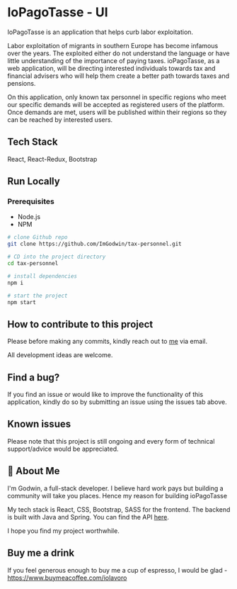 # IoPagoTasse - UI

IoPagoTasse is an application that helps curb labor exploitation.

Labor exploitation of migrants in southern Europe has become infamous over the years. The exploited either do not understand the language or have little understanding of the importance of paying taxes. ioPagoTasse, as a web application, will be directing interested individuals towards tax and financial advisers who will help them create a better path towards taxes and pensions.

On this application, only known tax personnel in specific regions who meet our specific demands will be accepted as registered users of the platform. Once demands are met, users will be published within their regions so they can be reached by interested users.

## Tech Stack

React, React-Redux, Bootstrap

## Run Locally

### Prerequisites

- Node.js
- NPM

```sh
# clone Github repo
git clone https://github.com/ImGodwin/tax-personnel.git

# CD into the project directory
cd tax-personnel

# install dependencies
npm i

# start the project
npm start

```

## How to contribute to this project

Please before making any commits, kindly reach out to [me](godwinmail6@gmail.com) via email.

All development ideas are welcome.

## Find a bug?

If you find an issue or would like to improve the functionality of this application, kindly do so by submitting an issue using the issues tab above.

## Known issues

Please note that this project is still ongoing and every form of technical support/advice would be appreciated.

## 🚀 About Me

I'm Godwin, a full-stack developer. I believe hard work pays but building a community will take you places. Hence my reason for building ioPagoTasse

My tech stack is React, CSS, Bootstrap, SASS for the frontend. The backend is built with Java and Spring. You can find the API [here](https://github.com/ImGodwin/taxSolution).

I hope you find my project worthwhile.

## Buy me a drink

If you feel generous enough to buy me a cup of espresso, I would be glad - https://www.buymeacoffee.com/iolavoro
